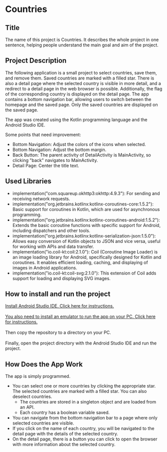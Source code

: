 # Countries
## Title
The name of this project is Countries. It describes the whole project in one sentence, helping people understand the main goal and aim of the project.

## Project Description
The following application is a small project to select countries, save them, and remove them. Saved countries are marked with a filled star. There is also a detail page where the selected country is visible in more detail, and a redirect to a detail page in the web browser is possible. Additionally, the flag of the corresponding country is displayed on the detail page. The app contains a bottom navigation bar, allowing users to switch between the homepage and the saved page. Only the saved countries are displayed on the saved page.

The app was created using the Kotlin programming language and the Android Studio IDE.

Some points that need improvement:
- Bottom Navigation: Adjust the colors of the icons when selected.
- Bottom Navigation: Adjust the bottom margin.
- Back Button: The parent activity of DetailActivity is MainActivity, so clicking "back" navigates to MainActivity.
- Detail Page: Center the title text.

## Used Libraries
- implementation("com.squareup.okhttp3:okhttp:4.9.3"): For sending and receiving network requests.
- implementation("org.jetbrains.kotlinx:kotlinx-coroutines-core:1.5.2"): Basic support for coroutines in Kotlin, which are used for asynchronous programming.
- implementation("org.jetbrains.kotlinx:kotlinx-coroutines-android:1.5.2"): Extends the basic coroutine functions with specific support for Android, including dispatchers and other tools.
- implementation("org.jetbrains.kotlinx:kotlinx-serialization-json:1.5.0"): Allows easy conversion of Kotlin objects to JSON and vice versa, useful for working with APIs and data transfer.
- implementation("io.coil-kt:coil:2.1.0"): Coil (Coroutine Image Loader) is an image loading library for Android, specifically designed for Kotlin and coroutines. It enables efficient loading, caching, and displaying of images in Android applications.
- implementation("io.coil-kt:coil-svg:2.1.0"): This extension of Coil adds support for loading and displaying SVG images.

## How to install and run the project
[Install Android Studio IDE. Click here for instructions.](https://developer.android.com/studio/install) </br></br>
[You also need to install an emulator to run the app on your PC. Click here for instructions.](https://developer.android.com/studio/run/emulator) </br></br>
Then copy the repository to a directory on your PC. </br></br>
Finally, open the project directory with the Android Studio IDE and run the project.

## How Does the App Work
The app is simply programmed.
- You can select one or more countries by clicking the appropriate star. The selected countries are marked with a filled star. You can also deselect countries.
  - The countries are stored in a singleton object and are loaded from an API.
  - Each country has a boolean variable saved.
- You can navigate from the bottom navigation bar to a page where only selected countries are visible.
- If you click on the name of each country, you will be navigated to the detail page with the details of the selected country.
- On the detail page, there is a button you can click to open the browser with more information about the selected country.
